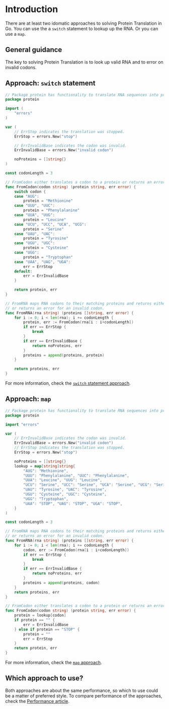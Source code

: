 # Introduction

There are at least two idomatic approaches to solving Protein Translation in Go.
You can use the a `switch` statement to lookup up the RNA.
Or you can use a `map`.

## General guidance

The key to solving Protein Translation is to look up valid RNA and to error on invalid codons.

## Approach: `switch` statement

```go
// Package protein has functionality to translate RNA sequences into proteins.
package protein

import (
	"errors"
)

var (
	// ErrStop indicates the translation was stopped.
	ErrStop = errors.New("stop")

	// ErrInvalidBase indicates the codon was invalid.
	ErrInvalidBase = errors.New("invalid codon")

	noProteins = []string{}
)

const codonLength = 3

// FromCodon either translates a codon to a protein or returns an error for a stop codon or invalid codon.
func FromCodon(codon string) (protein string, err error) {
	switch codon {
	case "AUG":
		protein = "Methionine"
	case "UUU", "UUC":
		protein = "Phenylalanine"
	case "UUA", "UUG":
		protein = "Leucine"
	case "UCU", "UCC", "UCA", "UCG":
		protein = "Serine"
	case "UAU", "UAC":
		protein = "Tyrosine"
	case "UGU", "UGC":
		protein = "Cysteine"
	case "UGG":
		protein = "Tryptophan"
	case "UAA", "UAG", "UGA":
		err = ErrStop
	default:
		err = ErrInvalidBase
	}

	return protein, err
}

// FromRNA maps RNA codons to their matching proteins and returns either the list of proteins
// or returns an error for an invalid codon.
func FromRNA(rna string) (proteins []string, err error) {
	for i := 0; i < len(rna); i += codonLength {
		protein, err := FromCodon(rna[i : i+codonLength])
		if err == ErrStop {
			break
		}
		if err == ErrInvalidBase {
			return noProteins, err
		}
		proteins = append(proteins, protein)
	}

	return proteins, err
}
```

For more information, check the [`switch` statement approach][approach-switch-statement].

## Approach: `map`

```go
// Package protein has functionality to translate RNA sequences into proteins.
package protein

import "errors"

var (
	// ErrInvalidBase indicates the codon was invalid.
	ErrInvalidBase = errors.New("invalid codon")
	// ErrStop indicates the translation was stopped.
	ErrStop = errors.New("stop")

	noProteins = []string{}
	lookup = map[string]string{
		"AUG": "Methionine",
		"UUU": "Phenylalanine", "UUC": "Phenylalanine",
		"UUA": "Leucine", "UUG": "Leucine",
		"UCU": "Serine", "UCC": "Serine", "UCA": "Serine", "UCG": "Serine",
		"UAU": "Tyrosine", "UAC": "Tyrosine",
		"UGU": "Cysteine", "UGC": "Cysteine",
		"UGG": "Tryptophan",
		"UAA": "STOP", "UAG": "STOP", "UGA": "STOP",
	}
)

const codonLength = 3

// FromRNA maps RNA codons to their matching proteins and returns either the list of proteins
// or returns an error for an invalid codon.
func FromRNA(rna string) (proteins []string, err error) {
	for i := 0; i < len(rna); i += codonLength {
		codon, err := FromCodon(rna[i : i+codonLength])
		if err == ErrStop {
			break
		}
		if err == ErrInvalidBase {
			return noProteins, err
		}
		proteins = append(proteins, codon)
	}
	return proteins, err
}

// FromCodon either translates a codon to a protein or returns an error for a stop codon or invalid codon.
func FromCodon(codon string) (protein string, err error) {
	protein = lookup[codon]
	if protein == "" {
		err = ErrInvalidBase
	} else if protein == "STOP" {
		protein = ""
		err = ErrStop
	}
	return protein, err
}
```

For more information, check the [`map` approach][approach-map].

## Which approach to use?

Both approaches are about the same performance, so which to use could be a matter of preferred style.
To compare performance of the approaches, check the [Performance article][article-performance].

[approach-switch-statement]: https://exercism.org/tracks/go/exercises/protein-translation/approaches/switch-statement
[approach-map]: https://exercism.org/tracks/go/exercises/protein-translation/approaches/map
[article-performance]: https://exercism.org/tracks/go/exercises/protein-translation/articles/performance
